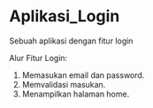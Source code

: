# Aplikasi_Login
Sebuah aplikasi dengan fitur login

Alur Fitur Login:
1. Memasukan email dan password.
2. Memvalidasi masukan.
3. Menampilkan halaman home.
